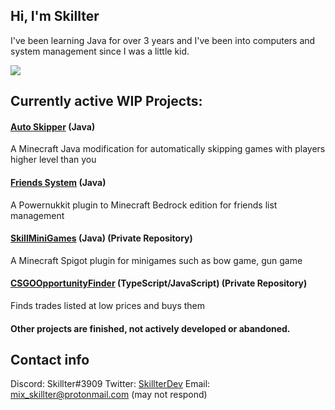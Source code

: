 
## Hi, I'm Skillter
I've been learning Java for over 3 years and I've been into computers and system management since I was a little kid.

![](https://komarev.com/ghpvc/?username=your-github-username)

## Currently active WIP Projects:
#### [Auto Skipper](https://github.com/Skillter/Auto-Skipper) (Java)
A Minecraft Java modification for automatically skipping games with players higher level than you
#### [Friends System](https://github.com/Skillter/PowerNukkitPlugins/tree/friends-system) (Java)
A Powernukkit plugin to Minecraft Bedrock edition for friends list management
#### [SkillMiniGames]() (Java) (Private Repository)
A Minecraft Spigot plugin for minigames such as bow game, gun game
#### [CSGOOpportunityFinder]() (TypeScript/JavaScript) (Private Repository)
Finds trades listed at low prices and buys them
#### Other projects are finished, not actively developed or abandoned.

## Contact info
Discord: Skillter#3909
Twitter: [SkillterDev](https://twitter.com/SkillterDev)
Email: mix_skillter@protonmail.com (may not respond)
